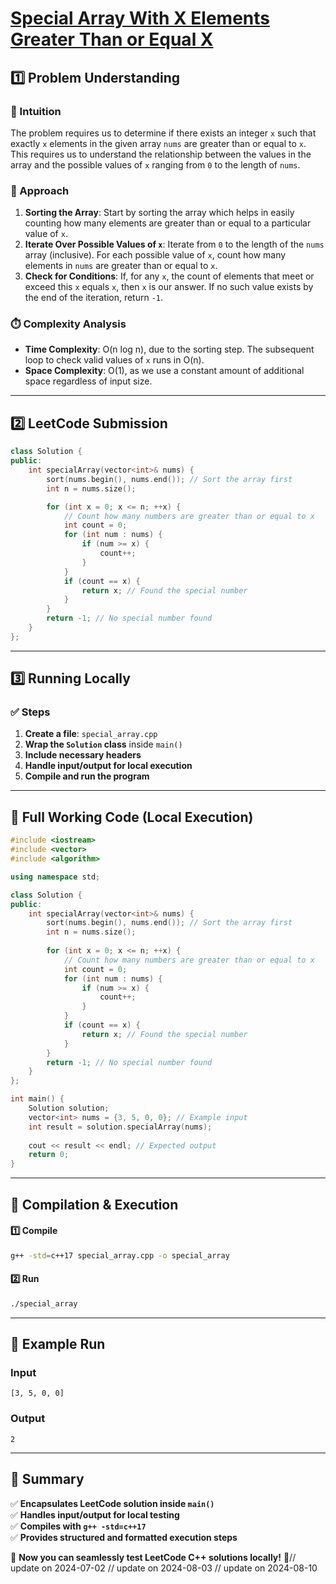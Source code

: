 # **[Special Array With X Elements Greater Than or Equal X](https://leetcode.com/problems/special-array-with-x-elements-greater-than-or-equal-x/description/)**  

## **1️⃣ Problem Understanding**  
### **📌 Intuition**  
The problem requires us to determine if there exists an integer `x` such that exactly `x` elements in the given array `nums` are greater than or equal to `x`. This requires us to understand the relationship between the values in the array and the possible values of `x` ranging from `0` to the length of `nums`.  

### **🚀 Approach**  
1. **Sorting the Array**: Start by sorting the array which helps in easily counting how many elements are greater than or equal to a particular value of `x`. 
2. **Iterate Over Possible Values of `x`**: Iterate from `0` to the length of the `nums` array (inclusive). For each possible value of `x`, count how many elements in `nums` are greater than or equal to `x`. 
3. **Check for Conditions**: If, for any `x`, the count of elements that meet or exceed this `x` equals `x`, then `x` is our answer. If no such value exists by the end of the iteration, return `-1`. 

### **⏱️ Complexity Analysis**  
- **Time Complexity**: O(n log n), due to the sorting step. The subsequent loop to check valid values of `x` runs in O(n).
- **Space Complexity**: O(1), as we use a constant amount of additional space regardless of input size.  

---  

## **2️⃣ LeetCode Submission**  
```cpp
class Solution {
public:
    int specialArray(vector<int>& nums) {
        sort(nums.begin(), nums.end()); // Sort the array first
        int n = nums.size();

        for (int x = 0; x <= n; ++x) {
            // Count how many numbers are greater than or equal to x
            int count = 0;
            for (int num : nums) {
                if (num >= x) {
                    count++;
                }
            }
            if (count == x) {
                return x; // Found the special number
            }
        }
        return -1; // No special number found
    }
};
```  

---  

## **3️⃣ Running Locally**  
### **✅ Steps**  
1. **Create a file**: `special_array.cpp`  
2. **Wrap the `Solution` class** inside `main()`  
3. **Include necessary headers**  
4. **Handle input/output for local execution**  
5. **Compile and run the program**  

---  

## **📝 Full Working Code (Local Execution)**  
```cpp
#include <iostream>
#include <vector>
#include <algorithm>

using namespace std;

class Solution {
public:
    int specialArray(vector<int>& nums) {
        sort(nums.begin(), nums.end()); // Sort the array first
        int n = nums.size();
        
        for (int x = 0; x <= n; ++x) {
            // Count how many numbers are greater than or equal to x
            int count = 0;
            for (int num : nums) {
                if (num >= x) {
                    count++;
                }
            }
            if (count == x) {
                return x; // Found the special number
            }
        }
        return -1; // No special number found
    }
};

int main() {
    Solution solution;
    vector<int> nums = {3, 5, 0, 0}; // Example input
    int result = solution.specialArray(nums);
    
    cout << result << endl; // Expected output
    return 0;
}
```  

---  

## **🔧 Compilation & Execution**  
#### **1️⃣ Compile**  
```bash
g++ -std=c++17 special_array.cpp -o special_array
```  

#### **2️⃣ Run**  
```bash
./special_array
```  

---  

## **🎯 Example Run**  
### **Input**  
```
[3, 5, 0, 0]
```  
### **Output**  
```
2
```  

---  

## **📌 Summary**  
✅ **Encapsulates LeetCode solution inside `main()`**  
✅ **Handles input/output for local testing**  
✅ **Compiles with `g++ -std=c++17`**  
✅ **Provides structured and formatted execution steps**  

🚀 **Now you can seamlessly test LeetCode C++ solutions locally!** 🚀// update on 2024-07-02
// update on 2024-08-03
// update on 2024-08-10
